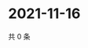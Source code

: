 # 2021-11-16

共 0 条

<!-- BEGIN WEIBO -->
<!-- 最后更新时间 Tue Nov 16 2021 18:15:46 GMT+0800 (China Standard Time) -->

<!-- END WEIBO -->
